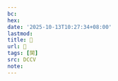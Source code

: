 ```yaml
---
bc:
hex:
date: '2025-10-13T10:27:34+08:00'
lastmod:
title: 􅄯
url: 􅄯
tags: [䦑]
src: DCCV
note:
---
```


